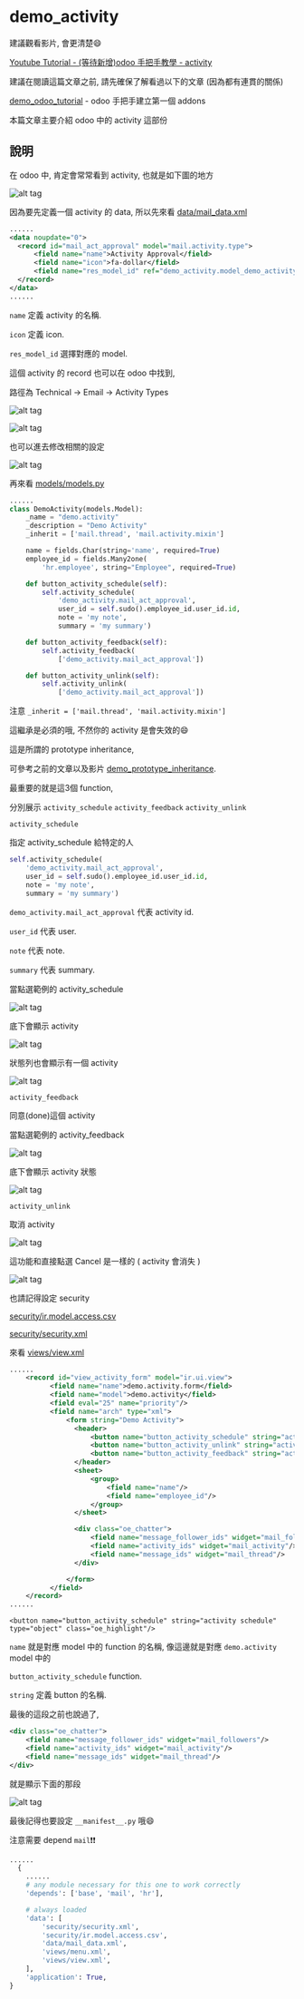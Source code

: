 # demo_activity

建議觀看影片, 會更清楚:smile:

[Youtube Tutorial - (等待新增)odoo 手把手教學 - activity]()

建議在閱讀這篇文章之前, 請先確保了解看過以下的文章 (因為都有連貫的關係)

[demo_odoo_tutorial](https://github.com/twtrubiks/odoo-demo-addons-tutorial/tree/master/demo_odoo_tutorial) -  odoo 手把手建立第一個 addons

本篇文章主要介紹 odoo 中的 activity 這部份

## 說明

在 odoo 中, 肯定會常常看到 activity, 也就是如下圖的地方

![alt tag](https://i.imgur.com/AIlIG2b.png)

因為要先定義一個 activity 的 data,  所以先來看 [data/mail_data.xml](data/mail_data.xml)

```xml
......
<data noupdate="0">
  <record id="mail_act_approval" model="mail.activity.type">
      <field name="name">Activity Approval</field>
      <field name="icon">fa-dollar</field>
      <field name="res_model_id" ref="demo_activity.model_demo_activity"/>
  </record>
</data>
......
```

`name` 定義 activity 的名稱.

`icon` 定義 icon.

`res_model_id` 選擇對應的 model.

這個 activity 的 record 也可以在 odoo 中找到,

路徑為 Technical -> Email -> Activity Types

![alt tag](https://i.imgur.com/K6mubdq.png)

![alt tag](https://i.imgur.com/X98vjmh.png)

也可以進去修改相關的設定

![alt tag](https://i.imgur.com/xxToZSP.png)

再來看 [models/models.py](models/models.py)

```python
......
class DemoActivity(models.Model):
    _name = "demo.activity"
    _description = "Demo Activity"
    _inherit = ['mail.thread', 'mail.activity.mixin']

    name = fields.Char(string='name', required=True)
    employee_id = fields.Many2one(
        'hr.employee', string="Employee", required=True)

    def button_activity_schedule(self):
        self.activity_schedule(
            'demo_activity.mail_act_approval',
            user_id = self.sudo().employee_id.user_id.id,
            note = 'my note',
            summary = 'my summary')

    def button_activity_feedback(self):
        self.activity_feedback(
            ['demo_activity.mail_act_approval'])

    def button_activity_unlink(self):
        self.activity_unlink(
            ['demo_activity.mail_act_approval'])

```

注意 `_inherit = ['mail.thread', 'mail.activity.mixin']`

這繼承是必須的哦, 不然你的 activity 是會失效的:smile:

這是所謂的 prototype inheritance,

可參考之前的文章以及影片 [demo_prototype_inheritance](https://github.com/twtrubiks/odoo-demo-addons-tutorial/tree/master/demo_prototype_inheritance).

最重要的就是這3個 function,

分別展示 `activity_schedule` `activity_feedback` `activity_unlink`

`activity_schedule`

指定 activity_schedule 給特定的人

```python
self.activity_schedule(
    'demo_activity.mail_act_approval',
    user_id = self.sudo().employee_id.user_id.id,
    note = 'my note',
    summary = 'my summary')
```

`demo_activity.mail_act_approval` 代表 activity id.

`user_id` 代表 user.

`note` 代表 note.

`summary` 代表 summary.

當點選範例的 activity_schedule

![alt tag](https://i.imgur.com/AD48O0S.png)

底下會顯示 activity

![alt tag](https://i.imgur.com/1af8U1V.png)

狀態列也會顯示有一個 activity

![alt tag](https://i.imgur.com/LYkQdkP.png)

`activity_feedback`

同意(done)這個 activity

當點選範例的 activity_feedback

![alt tag](https://i.imgur.com/NXdAALh.png)

底下會顯示 activity 狀態

![alt tag](https://i.imgur.com/OtNzxqC.png)

`activity_unlink`

取消 activity

![alt tag](https://i.imgur.com/IEoHNhc.png)

這功能和直接點選 Cancel 是一樣的 ( activity 會消失 )

![alt tag](https://i.imgur.com/ZzCNX4p.png)

也請記得設定 security

[security/ir.model.access.csv](security/ir.model.access.csv)

[security/security.xml](security/security.xml)

來看 [views/view.xml](views/view.xml)

```xml
......
    <record id="view_activity_form" model="ir.ui.view">
          <field name="name">demo.activity.form</field>
          <field name="model">demo.activity</field>
          <field eval="25" name="priority"/>
          <field name="arch" type="xml">
              <form string="Demo Activity">
                <header>
                    <button name="button_activity_schedule" string="activity schedule" type="object" class="oe_highlight"/>
                    <button name="button_activity_unlink" string="activity unlink" type="object" class="oe_highlight"/>
                    <button name="button_activity_feedback" string="activity feedback" type="object" class="oe_highlight"/>
                </header>
                <sheet>
                    <group>
                        <field name="name"/>
                        <field name="employee_id"/>
                    </group>
                </sheet>

                <div class="oe_chatter">
                    <field name="message_follower_ids" widget="mail_followers"/>
                    <field name="activity_ids" widget="mail_activity"/>
                    <field name="message_ids" widget="mail_thread"/>
                </div>

              </form>
          </field>
    </record>
......
```

`<button name="button_activity_schedule" string="activity schedule" type="object" class="oe_highlight"/>`

`name` 就是對應 model 中的 function 的名稱, 像這邊就是對應 `demo.activity` model 中的

`button_activity_schedule` function.

`string` 定義 button 的名稱.

最後的這段之前也說過了,

```xml
<div class="oe_chatter">
    <field name="message_follower_ids" widget="mail_followers"/>
    <field name="activity_ids" widget="mail_activity"/>
    <field name="message_ids" widget="mail_thread"/>
</div>
```

就是顯示下面的那段

![alt tag](https://i.imgur.com/7L9wkDx.png)

最後記得也要設定 `__manifest__.py` 哦:smile:

注意需要 depend `mail`:exclamation::exclamation:

```python
......
  {
    ......
    # any module necessary for this one to work correctly
    'depends': ['base', 'mail', 'hr'],

    # always loaded
    'data': [
        'security/security.xml',
        'security/ir.model.access.csv',
        'data/mail_data.xml',
        'views/menu.xml',
        'views/view.xml',
    ],
    'application': True,
}
```